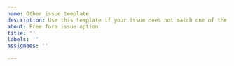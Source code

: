```yaml
---
name: Other issue template
description: Use this template if your issue does not match one of the other options
about: Free form issue option
title: ''
labels: ''
assignees: ''

---
```



